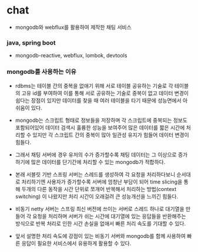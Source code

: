 # chat
- mongodb와 webflux를 활용하여 제작한 채팅 서비스

### java, spring boot
- mongodb-reactive, webflux, lombok, devtools

### mongodb를 사용하는 이유
- rdbms는 테이블 간의 중복을 없애기 위해 서로 테이블 공유하는 기술로 각 테이블의 고유 id를 부여하여 이를 통해 서로 공유하는 기술로 중복이 없고 데이터 변경이 쉽다는 장점이 있지만
데이터를 찾을 때 여러 테이블을 타기 때문에 성능면에서 아쉬움이 있다.

- mongodb는 스크립트 형태로 정보들을 저장하며 각 스크립트에 중복되는 정보도 포함되어있어 데이터 검색시 훌륭한 성능을 보여주어 많은 데이터를 짧은 시간에 처리할 수 있지만 각 스크립트
간의 중복이 많아 일관성 유지가 힘들어 데이터 변경이 힘들다.

- 그래서 채팅 서버에 경우 유저의 수가 증가할수록 채팅 데이터는 그 이상으로 증가하기에 많은 데이터를 단기간에 처리할 수 있는 mongodb가 적합하다.

- 본래 서블릿 기반 스프링 서버는 스레드를 생성하여 각 요청을 처리하다보니 순서대로 처리하기엔 사용자가 증가할수록 서버에 엄청난 부담이 되어 time slicing을 통해 두개의 다른 동작을
시간 단위로 쪼개어 반복해서 처리하는 방법(context switching) 이 나왔지만 처리 시간이 오래걸려 큰 성능개선을 느끼긴 힘들다.

- 비동기 netty 서버는 스프링 최신 버전에 쓰이는 서버로 스레드 하나로 대기열을 만들어 각 요청을 처리하며 서버가 쉬는 시간에 대기열에 있는 응답들을 반환해주는 방식으로 반복 처리로 인한
시간 손실을 없애서 빠른 처리 속도를 기대할 수 있다.

- 앞서 설명한 처리 속도에 강점이 있는 비동기 서버와 mongodb를 함께 사용하여 빠른 응답이 필요한 서비스에서 유용하게 활용할 수 있다.
